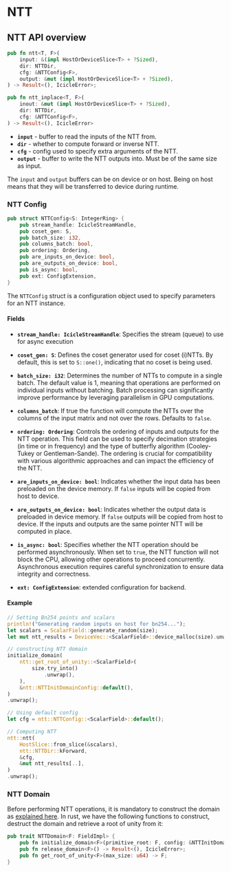 # NTT

## NTT API overview

```rust
pub fn ntt<T, F>(
    input: &(impl HostOrDeviceSlice<T> + ?Sized),
    dir: NTTDir,
    cfg: &NTTConfig<F>,
    output: &mut (impl HostOrDeviceSlice<T> + ?Sized),
) -> Result<(), IcicleError>;

pub fn ntt_inplace<T, F>(
    inout: &mut (impl HostOrDeviceSlice<T> + ?Sized),
    dir: NTTDir,
    cfg: &NTTConfig<F>,
) -> Result<(), IcicleError>
```

- **`input`** - buffer to read the inputs of the NTT from.
- **`dir`** - whether to compute forward or inverse NTT.
- **`cfg`** - config used to specify extra arguments of the NTT.
- **`output`** - buffer to write the NTT outputs into. Must be of the same  size as input.

The `input` and `output` buffers can be on device or on host. Being on host means that they will be transferred to device during runtime.

### NTT Config

```rust
pub struct NTTConfig<S: IntegerRing> {
    pub stream_handle: IcicleStreamHandle,
    pub coset_gen: S,
    pub batch_size: i32,
    pub columns_batch: bool,
    pub ordering: Ordering,
    pub are_inputs_on_device: bool,
    pub are_outputs_on_device: bool,
    pub is_async: bool,
    pub ext: ConfigExtension,
}
```

The `NTTConfig` struct is a configuration object used to specify parameters for an NTT instance.

#### Fields

- **`stream_handle: IcicleStreamHandle`**: Specifies the stream (queue) to use for async execution

- **`coset_gen: S`**: Defines the coset generator used for coset (i)NTTs. By default, this is set to `S::one()`, indicating that no coset is being used.

- **`batch_size: i32`**: Determines the number of NTTs to compute in a single batch. The default value is 1, meaning that operations are performed on individual inputs without batching. Batch processing can significantly improve performance by leveraging parallelism in GPU computations.

- **`columns_batch`**: If true the function will compute the NTTs over the columns of the input matrix and not over the rows. Defaults to `false`.

- **`ordering: Ordering`**: Controls the ordering of inputs and outputs for the NTT operation. This field can be used to specify decimation strategies (in time or in frequency) and the type of butterfly algorithm (Cooley-Tukey or Gentleman-Sande). The ordering is crucial for compatibility with various algorithmic approaches and can impact the efficiency of the NTT.

- **`are_inputs_on_device: bool`**: Indicates whether the input data has been preloaded on the device memory. If `false` inputs will be copied from host to device.

- **`are_outputs_on_device: bool`**: Indicates whether the output data is preloaded in device memory. If `false` outputs will be copied from host to device. If the inputs and outputs are the same pointer NTT will be computed in place.

- **`is_async: bool`**: Specifies whether the NTT operation should be performed asynchronously. When set to `true`, the NTT function will not block the CPU, allowing other operations to proceed concurrently. Asynchronous execution requires careful synchronization to ensure data integrity and correctness.
- **`ext: ConfigExtension`**: extended configuration for backend.

#### Example

```rust
// Setting Bn254 points and scalars
println!("Generating random inputs on host for bn254...");
let scalars = ScalarField::generate_random(size);
let mut ntt_results = DeviceVec::<ScalarField>::device_malloc(size).unwrap();

// constructing NTT domain
initialize_domain(
    ntt::get_root_of_unity::<ScalarField>(
        size.try_into()
            .unwrap(),
    ),
    &ntt::NTTInitDomainConfig::default(),
)
.unwrap();

// Using default config
let cfg = ntt::NTTConfig::<ScalarField>::default();

// Computing NTT
ntt::ntt(
    HostSlice::from_slice(&scalars),
    ntt::NTTDir::kForward,
    &cfg,
    &mut ntt_results[..],
)
.unwrap();
```

### NTT Domain

Before performing NTT operations, it is mandatory to construct the domain as [explained here](api/cpp/ntt.md#ntt-domain).
In rust, we have the following functions to construct, destruct the domain and retrieve a root of unity from it:

```rust
pub trait NTTDomain<F: FieldImpl> {
    pub fn initialize_domain<F>(primitive_root: F, config: &NTTInitDomainConfig) -> Result<(), IcicleError>;
    pub fn release_domain<F>() -> Result<(), IcicleError>;
    pub fn get_root_of_unity<F>(max_size: u64) -> F;
}
```
